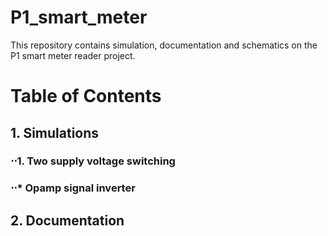 # P1_smart_meter
This repository contains simulation, documentation and schematics on the P1 smart meter reader project.

# Table of Contents
## 1. Simulations
### ⋅⋅1. Two supply voltage switching
### ⋅⋅* Opamp signal inverter
## 2. Documentation
